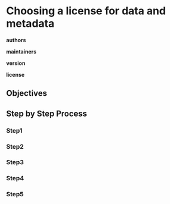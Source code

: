 #  Choosing a license for data and metadata

**authors**

**maintainers**

**version**

**license**

        

## Objectives

## Step by Step Process

### Step1
    
### Step2
    
### Step3
  
### Step4
    
### Step5